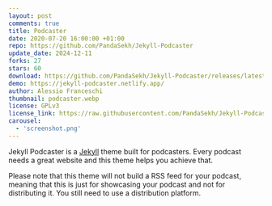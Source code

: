 ```yaml
---
layout: post
comments: true
title: Podcaster
date: 2020-07-20 16:00:00 +01:00
repo: https://github.com/PandaSekh/Jekyll-Podcaster
update_date: 2024-12-11
forks: 27
stars: 60
download: https://github.com/PandaSekh/Jekyll-Podcaster/releases/latest
demo: https://jekyll-podcaster.netlify.app/
author: Alessio Franceschi
thumbnail: podcaster.webp
license: GPLv3
license_link: https://raw.githubusercontent.com/PandaSekh/Jekyll-Podcaster/refs/heads/master/LICENSE
carousel:
  - 'screenshot.png'
---
```


Jekyll Podcaster is a [Jekyll](https://jekyllrb.com) theme built for podcasters. Every podcast needs a great website and this theme helps you achieve that.

Please note that this theme will not build a RSS feed for your podcast, meaning that this is just for showcasing your podcast and not for distributing it. You still need to use a distribution platform.
